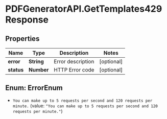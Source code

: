 # PDFGeneratorAPI.GetTemplates429Response

## Properties

Name | Type | Description | Notes
------------ | ------------- | ------------- | -------------
**error** | **String** | Error description | [optional] 
**status** | **Number** | HTTP Error code | [optional] 



## Enum: ErrorEnum


* `You can make up to 5 requests per second and 120 requests per minute.` (value: `"You can make up to 5 requests per second and 120 requests per minute."`)




